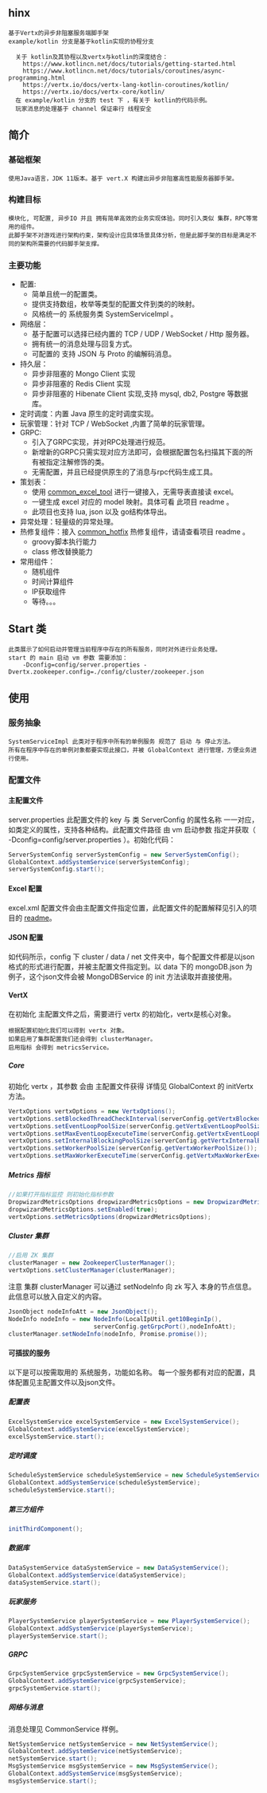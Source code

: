 ## hinx

    基于Vertx的异步非阻塞服务端脚手架
    example/kotlin 分支是基于kotlin实现的协程分支

```text
  关于 kotlin及其协程以及vertx与kotlin的深度结合：
    https://www.kotlincn.net/docs/tutorials/getting-started.html
    https://www.kotlincn.net/docs/tutorials/coroutines/async-programming.html
    https://vertx.io/docs/vertx-lang-kotlin-coroutines/kotlin/
    https://vertx.io/docs/vertx-core/kotlin/
  在 example/kotlin 分支的 test 下 ，有关于 kotlin的代码示例。
  玩家消息的处理基于 channel 保证串行 线程安全
```

## 简介

### 基础框架

    使用Java语言，JDK 11版本。基于 vert.X 构建出异步非阻塞高性能服务器脚手架。
### 构建目标

    模块化, 可配置, 异步IO 并且 拥有简单高效的业务实现体验。同时引入类似 集群，RPC等常用的组件。
    此脚手架不对游戏进行架构约束，架构设计应具体场景具体分析，但是此脚手架的目标是满足不同的架构所需要的代码脚手架支撑。

### 主要功能

* 配置: 
  * 简单且统一的配置类。
  * 提供支持数组，枚举等类型的配置文件到类的的映射。
  * 风格统一的 系统服务类 SystemServiceImpl 。
* 网络层：
  * 基于配置可以选择已经内置的 TCP / UDP / WebSocket / Http 服务器。
  * 拥有统一的消息处理与回复方式。
  * 可配置的 支持 JSON 与 Proto 的编解码消息。
* 持久层：
  * 异步非阻塞的 Mongo Client 实现
  * 异步非阻塞的 Redis Client 实现
  * 异步非阻塞的 Hibenate Client 实现,支持 mysql, db2, Postgre 等数据库。
* 定时调度：内置 Java 原生的定时调度实现。
* 玩家管理：针对 TCP / WebSocket ,内置了简单的玩家管理。
* GRPC: 
  * 引入了GRPC实现，并对RPC处理进行规范。
  * 新增新的GRPC只需实现对应方法即可，会根据配置包名扫描其下面的所有被指定注解修饰的类。
  * 无需配置，并且已经提供原生的了消息与rpc代码生成工具。
* 策划表：
  * 使用 [common_excel_tool](https://code.byted.org/whitebird/common_excel_tool "common_excel_tool") 进行一键接入，无需导表直接读 excel。
  * 一键生成 excel 对应的 model 映射。具体可看 此项目 readme 。
  * 此项目也支持 lua, json 以及 go结构体导出。
* 异常处理：轻量级的异常处理。
* 热修复组件：接入  [common_hotfix](https://code.byted.org/whitebird/common_hotfix "common_hotfix") 热修复组件，请请查看项目 readme 。
  * groovy脚本执行能力
  * class 修改替换能力
* 常用组件：
  * 随机组件
  * 时间计算组件
  * IP获取组件
  * 等待。。。

## Start 类

```text
此类展示了如何启动并管理当前程序中存在的所有服务，同时对外进行业务处理。
start 的 main 启动 vm 参数 需要添加：
    -Dconfig=config/server.properties -Dvertx.zookeeper.config=./config/cluster/zookeeper.json
```

## 使用

### 服务抽象

```text
SystemServiceImpl 此类对于程序中所有的单例服务 规范了 启动 与 停止方法。
所有在程序中存在的单例对象都要实现此接口，并被 GlobalContext 进行管理，方便业务进行使用。
```

### 配置文件

#### 主配置文件

server.properties 此配置文件的 key 与 类 ServerConfig 的属性名称 一一对应，如类定义的属性，支持各种结构。此配置文件路径 由 vm 启动参数 指定并获取（ -Dconfig=config/server.properties ）。初始化代码：

```java
ServerSystemConfig serverSystemConfig = new ServerSystemConfig();
GlobalContext.addSystemService(serverSystemConfig);
serverSystemConfig.start();
```

#### Excel 配置

excel.xml 配置文件会由主配置文件指定位置，此配置文件的配置解释见引入的项目的 [readme](https://code.byted.org/whitebird/common_excel_tool "readme")。

#### JSON 配置

如代码所示，config 下 cluster / data / net 文件夹中，每个配置文件都是以json格式的形式进行配置，并被主配置文件指定到。以 data 下的 mongoDB.json 为例子，这个json文件会被 MongoDBService 的 init 方法读取并直接使用。


#### VertX 

在初始化 主配置文件之后，需要进行 vertx 的初始化，vertx是核心对象。

    根据配置初始化我们可以得到 vertx 对象。
    如果启用了集群配置我们还会得到 clusterManager。
    启用指标 会得到 metricsService。

##### Core

初始化 vertx ，其参数 会由 主配置文件获得 详情见 GlobalContext 的 initVertx 方法。

```java
VertxOptions vertxOptions = new VertxOptions();
vertxOptions.setBlockedThreadCheckInterval(serverConfig.getVertxBlockedThreadCheckInterval());
vertxOptions.setEventLoopPoolSize(serverConfig.getVertxEventLoopPoolSize());
vertxOptions.setMaxEventLoopExecuteTime(serverConfig.getVertxEventLoopExecuteTime());
vertxOptions.setInternalBlockingPoolSize(serverConfig.getVertxInternalBlockingPoolSize());
vertxOptions.setWorkerPoolSize(serverConfig.getVertxWorkerPoolSize());
vertxOptions.setMaxWorkerExecuteTime(serverConfig.getVertxMaxWorkerExecuteTime());
```

##### Metrics 指标

```java
//如果打开指标监控 则初始化指标参数
DropwizardMetricsOptions dropwizardMetricsOptions = new DropwizardMetricsOptions();
dropwizardMetricsOptions.setEnabled(true);
vertxOptions.setMetricsOptions(dropwizardMetricsOptions);
```

##### Cluster 集群

```java
//启用 ZK 集群
clusterManager = new ZookeeperClusterManager();
vertxOptions.setClusterManager(clusterManager);
```
注意 集群 clusterManager 可以通过 setNodeInfo 向 zk 写入 本身的节点信息。此信息可以放入自定义的内容。
```java
JsonObject nodeInfoAtt = new JsonObject();
NodeInfo nodeInfo = new NodeInfo(LocalIpUtil.get10BeginIp(),
                        serverConfig.getGrpcPort(),nodeInfoAtt);
clusterManager.setNodeInfo(nodeInfo, Promise.promise());
```

#### 可插拔的服务

以下是可以按需取用的 系统服务，功能如名称。
每一个服务都有对应的配置，具体配置见主配置文件以及json文件。

##### 配置表

```java
ExcelSystemService excelSystemService = new ExcelSystemService();
GlobalContext.addSystemService(excelSystemService);
excelSystemService.start();
```

##### 定时调度

```java
ScheduleSystemService scheduleSystemService = new ScheduleSystemService();
GlobalContext.addSystemService(scheduleSystemService);
scheduleSystemService.start();
```

##### 第三方组件

```java
initThirdComponent();
```

##### 数据库

```java
DataSystemService dataSystemService = new DataSystemService();
GlobalContext.addSystemService(dataSystemService);
dataSystemService.start();
```

##### 玩家服务

```java
PlayerSystemService playerSystemService = new PlayerSystemService();
GlobalContext.addSystemService(playerSystemService);
playerSystemService.start();
```

##### GRPC

```java
GrpcSystemService grpcSystemService = new GrpcSystemService();
GlobalContext.addSystemService(grpcSystemService);
grpcSystemService.start();
```

##### 网络与消息

消息处理见 CommonService 样例。

```java
NetSystemService netSystemService = new NetSystemService();
GlobalContext.addSystemService(netSystemService);
netSystemService.start();
MsgSystemService msgSystemService = new MsgSystemService();
GlobalContext.addSystemService(msgSystemService);
msgSystemService.start();
```
